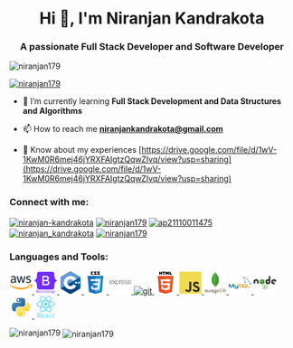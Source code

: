 <h1 align="center">Hi 👋, I'm Niranjan Kandrakota</h1>
<h3 align="center">A passionate Full Stack Developer and Software Developer</h3>

<p align="left"> <img src="https://komarev.com/ghpvc/?username=niranjan179&label=Profile%20views&color=0e75b6&style=flat" alt="niranjan179" /> </p>

<p align="left"> <a href="https://github.com/ryo-ma/github-profile-trophy"><img src="https://github-profile-trophy.vercel.app/?username=niranjan179" alt="niranjan179" /></a> </p>

- 🌱 I’m currently learning **Full Stack Development and Data Structures and Algorithms**

- 📫 How to reach me **niranjankandrakota@gmail.com**

- 📄 Know about my experiences [https://drive.google.com/file/d/1wV-1KwM0R6mej46jYRXFAIgtzQqwZIvq/view?usp=sharing](https://drive.google.com/file/d/1wV-1KwM0R6mej46jYRXFAIgtzQqwZIvq/view?usp=sharing)

<h3 align="left">Connect with me:</h3>
<p align="left">
<a href="https://linkedin.com/in/niranjan-kandrakota" target="blank"><img align="center" src="https://raw.githubusercontent.com/rahuldkjain/github-profile-readme-generator/master/src/images/icons/Social/linked-in-alt.svg" alt="niranjan-kandrakota" height="30" width="40" /></a>
<a href="https://www.codechef.com/users/niranjan179" target="blank"><img align="center" src="https://cdn.jsdelivr.net/npm/simple-icons@3.1.0/icons/codechef.svg" alt="niranjan179" height="30" width="40" /></a>
<a href="https://www.hackerrank.com/ap21110011475" target="blank"><img align="center" src="https://raw.githubusercontent.com/rahuldkjain/github-profile-readme-generator/master/src/images/icons/Social/hackerrank.svg" alt="ap21110011475" height="30" width="40" /></a>
<a href="https://www.leetcode.com/niranjan_kandrakota" target="blank"><img align="center" src="https://raw.githubusercontent.com/rahuldkjain/github-profile-readme-generator/master/src/images/icons/Social/leet-code.svg" alt="niranjan_kandrakota" height="30" width="40" /></a>
<a href="https://auth.geeksforgeeks.org/user/niranjan179" target="blank"><img align="center" src="https://raw.githubusercontent.com/rahuldkjain/github-profile-readme-generator/master/src/images/icons/Social/geeks-for-geeks.svg" alt="niranjan179" height="30" width="40" /></a>
</p>

<h3 align="left">Languages and Tools:</h3>
<p align="left"> <a href="https://aws.amazon.com" target="_blank" rel="noreferrer"> <img src="https://raw.githubusercontent.com/devicons/devicon/master/icons/amazonwebservices/amazonwebservices-original-wordmark.svg" alt="aws" width="40" height="40"/> </a> <a href="https://getbootstrap.com" target="_blank" rel="noreferrer"> <img src="https://raw.githubusercontent.com/devicons/devicon/master/icons/bootstrap/bootstrap-plain-wordmark.svg" alt="bootstrap" width="40" height="40"/> </a> <a href="https://www.w3schools.com/cpp/" target="_blank" rel="noreferrer"> <img src="https://raw.githubusercontent.com/devicons/devicon/master/icons/cplusplus/cplusplus-original.svg" alt="cplusplus" width="40" height="40"/> </a> <a href="https://www.w3schools.com/css/" target="_blank" rel="noreferrer"> <img src="https://raw.githubusercontent.com/devicons/devicon/master/icons/css3/css3-original-wordmark.svg" alt="css3" width="40" height="40"/> </a> <a href="https://expressjs.com" target="_blank" rel="noreferrer"> <img src="https://raw.githubusercontent.com/devicons/devicon/master/icons/express/express-original-wordmark.svg" alt="express" width="40" height="40"/> </a> <a href="https://git-scm.com/" target="_blank" rel="noreferrer"> <img src="https://www.vectorlogo.zone/logos/git-scm/git-scm-icon.svg" alt="git" width="40" height="40"/> </a> <a href="https://www.w3.org/html/" target="_blank" rel="noreferrer"> <img src="https://raw.githubusercontent.com/devicons/devicon/master/icons/html5/html5-original-wordmark.svg" alt="html5" width="40" height="40"/> </a> <a href="https://developer.mozilla.org/en-US/docs/Web/JavaScript" target="_blank" rel="noreferrer"> <img src="https://raw.githubusercontent.com/devicons/devicon/master/icons/javascript/javascript-original.svg" alt="javascript" width="40" height="40"/> </a> <a href="https://www.mongodb.com/" target="_blank" rel="noreferrer"> <img src="https://raw.githubusercontent.com/devicons/devicon/master/icons/mongodb/mongodb-original-wordmark.svg" alt="mongodb" width="40" height="40"/> </a> <a href="https://www.mysql.com/" target="_blank" rel="noreferrer"> <img src="https://raw.githubusercontent.com/devicons/devicon/master/icons/mysql/mysql-original-wordmark.svg" alt="mysql" width="40" height="40"/> </a> <a href="https://nodejs.org" target="_blank" rel="noreferrer"> <img src="https://raw.githubusercontent.com/devicons/devicon/master/icons/nodejs/nodejs-original-wordmark.svg" alt="nodejs" width="40" height="40"/> </a> <a href="https://www.python.org" target="_blank" rel="noreferrer"> <img src="https://raw.githubusercontent.com/devicons/devicon/master/icons/python/python-original.svg" alt="python" width="40" height="40"/> </a> <a href="https://reactjs.org/" target="_blank" rel="noreferrer"> <img src="https://raw.githubusercontent.com/devicons/devicon/master/icons/react/react-original-wordmark.svg" alt="react" width="40" height="40"/> </a> </p>

<p><img align="left" src="https://github-readme-stats.vercel.app/api/top-langs?username=niranjan179&show_icons=true&locale=en&layout=compact" alt="niranjan179" /></p>

<p>&nbsp;<img align="center" src="https://github-readme-stats.vercel.app/api?username=niranjan179&show_icons=true&locale=en" alt="niranjan179" /></p>
